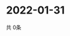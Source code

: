 # 2022-01-31
  共 0条

  <!-- BEGIN -->
  <!-- 最后更新时间Mon Jan 31 2022 02:18:08 GMT+0000 (Coordinated Universal Time) -->
  
  <!-- END -->
  
  